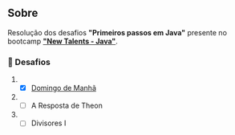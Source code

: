## Sobre

Resolução dos desafios **"Primeiros passos em Java"** presente no bootcamp **["New Talents - Java"]()**.

### 🧠 Desafios

1. - [x] [Domingo de Manhã](domingo-de-manha/src/)
2. - [ ] A Resposta de Theon
3. - [ ] Divisores I